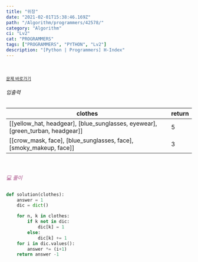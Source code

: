 ```yaml
---
title: "위장"
date: "2021-02-01T15:38:46.169Z"
path: "/Algorithm/programmers/42578/"
category: "Algorithm"
ci: "Lv2"
cat: "PROGRAMMERS"
tags: ["PROGRAMMERS", "PYTHON", "Lv2"]
description: "[Python | Programmers] H-Index"
---
```


<br />

<a href="https://programmers.co.kr/learn/courses/30/lessons/42578"><small>문제 바로가기</small></a>

###### 입출력

| clothes                                                      | return |
| ------------------------------------------------------------ | ------ |
| [[yellow_hat, headgear], [blue_sunglasses, eyewear], [green_turban, headgear]] | 5      |
| [[crow_mask, face], [blue_sunglasses, face], [smoky_makeup, face]] | 3      |

<br />

##### <h5 style="color:#C587AE;">💻 풀이</h5>

```python
def solution(clothes):
    answer = 1
    dic = dict()

    for n, k in clothes:
        if k not in dic:
            dic[k] = 1
        else:
            dic[k] += 1
    for i in dic.values():
        answer *= (i+1)
    return answer -1
```

<br />

